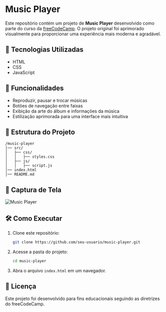 # Music Player

Este repositório contém um projeto de **Music Player** desenvolvido como parte do curso da [freeCodeCamp](https://www.freecodecamp.org/). O projeto original foi aprimorado visualmente para proporcionar uma experiência mais moderna e agradável.

## 🚀 Tecnologias Utilizadas
- HTML
- CSS
- JavaScript

## 🎵 Funcionalidades
- Reproduzir, pausar e trocar músicas
- Botões de navegação entre faixas
- Exibição da arte do álbum e informações da música
- Estilização aprimorada para uma interface mais intuitiva

## 📂 Estrutura do Projeto
```
/music-player
│── src/
│   ├── css/
│   │   ├── styles.css
│   ├── js/
│   │   ├── script.js
│── index.html
│── README.md
```

## 📸 Captura de Tela
![Music Player](https://cdn.freecodecamp.org/curriculum/js-music-player/quincy-larson-album-art.jpg)

## 🛠️ Como Executar
1. Clone este repositório:
   ```sh
   git clone https://github.com/seu-usuario/music-player.git
   ```
2. Acesse a pasta do projeto:
   ```sh
   cd music-player
   ```
3. Abra o arquivo `index.html` em um navegador.

## 📜 Licença
Este projeto foi desenvolvido para fins educacionais seguindo as diretrizes do freeCodeCamp.

